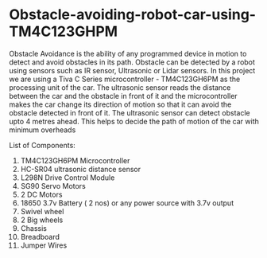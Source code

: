 # Obstacle-avoiding-robot-car-using-TM4C123GHPM

Obstacle Avoidance is the ability of any programmed device in motion to detect and avoid obstacles in its path. Obstacle can be detected by a robot using sensors such as IR sensor, Ultrasonic or Lidar sensors. In this project we are using a Tiva C Series microcontroller - TM4C123GH6PM as the processing unit of the car. The ultrasonic sensor reads the distance between the car and the obstacle in front of it and the microcontroller makes the car change its direction of motion so that it can avoid the obstacle detected in front of it. The ultrasonic sensor can detect obstacle upto 4 metres ahead. This helps to decide the path of motion of the car with minimum overheads

List of Components:

1. TM4C123GH6PM Microcontroller
2. HC-SR04 ultrasonic distance sensor
3. L298N Drive Control Module
4. SG90 Servo Motors
5. 2 DC Motors
6. 18650 3.7v Battery ( 2 nos) or any power source with 3.7v output
7. Swivel wheel
8. 2 Big wheels
9. Chassis
10. Breadboard
11. Jumper Wires



